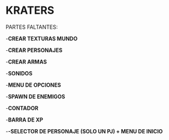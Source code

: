 # KRATERS
 PARTES FALTANTES:

  -**CREAR TEXTURAS MUNDO**

  -**CREAR PERSONAJES**

  -**CREAR ARMAS**
  
  -**SONIDOS**
  
  -**MENU DE OPCIONES**
  
  -**SPAWN DE ENEMIGOS**

  -**CONTADOR**

  -**BARRA DE XP**

  -**-SELECTOR DE PERSONAJE (SOLO UN PJ) + MENU DE INICIO**

